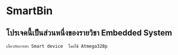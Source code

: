 # SmartBin
## โปรเจคนี้เป็นส่วนหนึ่งของรายวิชา Embedded System 
    เกี่ยวกัยการทำ Smart device  โดยใช้ Atmega328p 
